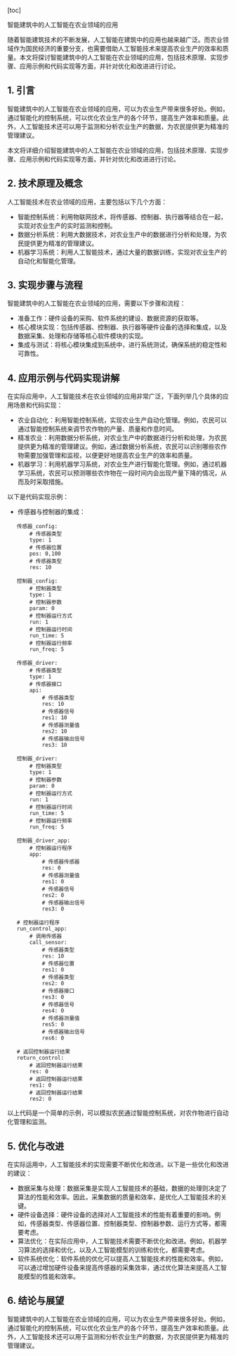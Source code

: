 
[toc]                    
                
                
智能建筑中的人工智能在农业领域的应用

随着智能建筑技术的不断发展，人工智能在建筑中的应用也越来越广泛。而农业领域作为国民经济的重要分支，也需要借助人工智能技术来提高农业生产的效率和质量。本文将探讨智能建筑中的人工智能在农业领域的应用，包括技术原理、实现步骤、应用示例和代码实现等方面，并针对优化和改进进行讨论。

## 1. 引言

智能建筑中的人工智能在农业领域的应用，可以为农业生产带来很多好处。例如，通过智能化的控制系统，可以优化农业生产的各个环节，提高生产效率和质量。此外，人工智能技术还可以用于监测和分析农业生产的数据，为农民提供更为精准的管理建议。

本文将详细介绍智能建筑中的人工智能在农业领域的应用，包括技术原理、实现步骤、应用示例和代码实现等方面，并针对优化和改进进行讨论。

## 2. 技术原理及概念

人工智能技术在农业领域的应用，主要包括以下几个方面：

- 智能控制系统：利用物联网技术，将传感器、控制器、执行器等结合在一起，实现对农业生产的实时监测和控制。
- 数据分析系统：利用大数据技术，对农业生产中的数据进行分析和处理，为农民提供更为精准的管理建议。
- 机器学习系统：利用人工智能技术，通过大量的数据训练，实现对农业生产的自动化和智能化管理。

## 3. 实现步骤与流程

智能建筑中的人工智能在农业领域的应用，需要以下步骤和流程：

- 准备工作：硬件设备的采购、软件系统的建设、数据资源的获取等。
- 核心模块实现：包括传感器、控制器、执行器等硬件设备的选择和集成，以及数据采集、处理和存储等核心软件模块的实现。
- 集成与测试：将核心模块集成到系统中，进行系统测试，确保系统的稳定性和可靠性。

## 4. 应用示例与代码实现讲解

在实际应用中，人工智能技术在农业领域的应用非常广泛，下面列举几个具体的应用场景和代码实现：

- 农业自动化：利用智能控制系统，实现农业生产自动化管理。例如，农民可以通过智能控制系统来调节农作物的产量、质量和作息时间。
- 精准农业：利用数据分析系统，对农业生产中的数据进行分析和处理，为农民提供更为精准的管理建议。例如，通过数据分析系统，农民可以识别哪些农作物需要加强管理和监视，以便更好地提高农业生产的效率和质量。
- 机器学习：利用机器学习系统，对农业生产进行智能化管理。例如，通过机器学习系统，农民可以预测哪些农作物在一段时间内会出现产量下降的情况，从而及时采取措施。

以下是代码实现示例：

- 传感器与控制器的集成：
```
   传感器_config:
       # 传感器类型
       type: 1
       # 传感器位置
       pos: 0,100
       # 传感器类型
       res: 10

   控制器_config:
       # 控制器类型
       type: 1
       # 控制器参数
       param: 0
       # 控制器运行方式
       run: 1
       # 控制器运行时间
       run_time: 5
       # 控制器运行频率
       run_freq: 5

   传感器_driver:
       # 传感器类型
       type: 1
       # 传感器接口
       api:
           # 传感器类型
           res: 10
           # 传感器信号
           res1: 10
           # 传感器测量值
           res2: 10
           # 传感器输出信号
           res3: 10

   控制器_driver:
       # 控制器类型
       type: 1
       # 控制器参数
       param: 0
       # 控制器运行方式
       run: 1
       # 控制器运行时间
       run_time: 5
       # 控制器运行频率
       run_freq: 5

   控制器_driver_app:
       # 控制器运行程序
       app:
           # 传感器传感器
           res: 0
           # 传感器测量值
           res1: 0
           # 传感器信号
           res2: 0
           # 传感器输出信号
           res3: 0

   # 控制器运行程序
   run_control_app:
       # 调用传感器
       call_sensor:
           # 传感器类型
           res: 10
           # 传感器位置
           res1: 0
           # 传感器类型
           res2: 0
           # 传感器接口
           res3: 0
           # 传感器信号
           res4: 0
           # 传感器测量值
           res5: 0
           # 传感器输出信号
           res6: 0

   # 返回控制器运行结果
   return_control:
       # 返回控制器运行结果
       res: 0
       # 返回控制器运行结果
       res1: 0
       # 返回控制器运行结果
       res2: 0
```

以上代码是一个简单的示例，可以模拟农民通过智能控制系统，对农作物进行自动化管理和监测。

## 5. 优化与改进

在实际运用中，人工智能技术的实现需要不断优化和改进。以下是一些优化和改进的建议：

- 数据采集与处理：数据采集是实现人工智能技术的基础，数据的处理则决定了算法的性能和效率。因此，采集数据的质量和效率，是优化人工智能技术的关键。
- 硬件设备选择：硬件设备的选择对人工智能技术的性能有着重要的影响。例如，传感器类型、传感器位置、控制器类型、控制器参数、运行方式等，都需要考虑。
- 算法优化：在实际应用中，人工智能技术需要不断优化和改进。例如，机器学习算法的选择和优化，以及人工智能模型的训练和优化，都需要考虑。
- 软件系统优化：软件系统的优化可以提高人工智能技术的性能和效率。例如，可以通过增加硬件设备来提高传感器的采集效率，通过优化算法来提高人工智能模型的性能和效率。

## 6. 结论与展望

智能建筑中的人工智能在农业领域的应用，可以为农业生产带来很多好处。例如，通过智能化的控制系统，可以优化农业生产的各个环节，提高生产效率和质量。此外，人工智能技术还可以用于监测和分析农业生产的数据，为农民提供更为精准的管理建议。

